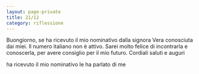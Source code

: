 ```yaml
--- 
layout: page-private
title: 21/12
category: riflessione
---
```


Buongiorno, se ha ricevuto il mio nominativo dalla signora Vera conosciuta dai miei. Il numero italiano non è attivo. Sarei molto felice di incontrarla e conoscerla, per avere consiglio per il mio futuro. Cordiali saluti e auguri


ha ricevuto il mio nominativo
le ha parlato di me
